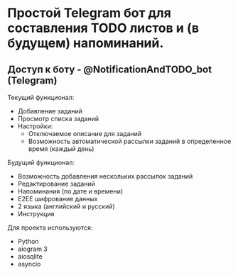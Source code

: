 # Простой Telegram бот для составления TODO листов и (в будущем) напоминаний.

## Доступ к боту - @NotificationAndTODO_bot (Telegram)

Текущий функционал:
- Добавление заданий
- Просмотр списка заданий
- Настройки:
  - Отключаемое описание для заданий
  - Возможность автоматической рассылки заданий в определенное время (каждый день)
  
Будущий функционал:
- Возможность добавления нескольких рассылок заданий
- Редактирование заданий
- Напоминания (по дате и времени)
- E2EE шифрование данных
- 2 языка (английский и русский)
- Инструкция

Для проекта используются:
- Python
- aiogram 3
- aiosqlite
- asyncio